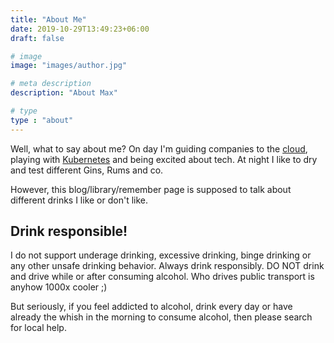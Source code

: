 ```yaml
---
title: "About Me"
date: 2019-10-29T13:49:23+06:00
draft: false

# image
image: "images/author.jpg"

# meta description
description: "About Max"

# type
type : "about"
---
```


Well, what to say about me? On day I'm guiding companies to the [cloud](wikipedia.org/wiki/Cloud_Computing), playing with [Kubernetes](https://kubernetes.io/) and being excited about tech. At night I like to dry and test different Gins, Rums and co.

However, this blog/library/remember page is supposed to talk about different drinks I like or don't like. 

## Drink responsible!
I do not support underage drinking, excessive drinking, binge drinking or any other unsafe drinking behavior. Always drink responsibly. DO NOT drink and drive while or after consuming alcohol. Who drives public transport is anyhow 1000x cooler ;)

But seriously, if you feel addicted to alcohol, drink every day or have already the whish in the morning to consume alcohol, then please search for local help.


